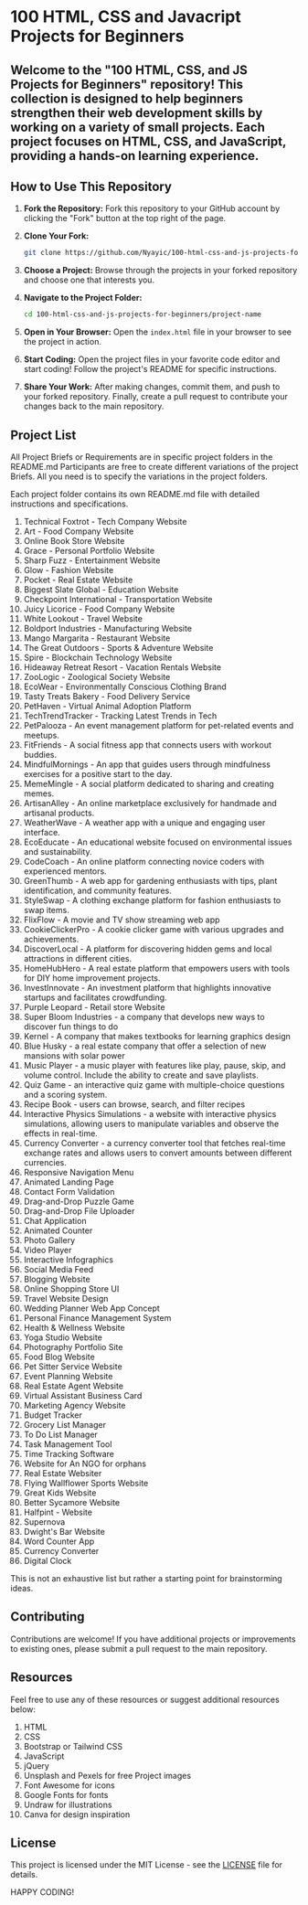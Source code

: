 # 100 HTML, CSS and Javacript Projects for Beginners
Welcome to the "100 HTML, CSS, and JS Projects for Beginners" repository! This collection is designed to help beginners strengthen their web development skills by working on a variety of small projects. Each project focuses on HTML, CSS, and JavaScript, providing a hands-on learning experience.
---

## How to Use This Repository

1. **Fork the Repository:**
   Fork this repository to your GitHub account by clicking the "Fork" button at the top right of the page.

2. **Clone Your Fork:**
   ```bash
   git clone https://github.com/Nyayic/100-html-css-and-js-projects-for-beginners.git
   ```

3. **Choose a Project:**
   Browse through the projects in your forked repository and choose one that interests you.

4. **Navigate to the Project Folder:**
   ```bash
   cd 100-html-css-and-js-projects-for-beginners/project-name
   ```

5. **Open in Your Browser:**
   Open the `index.html` file in your browser to see the project in action.

6. **Start Coding:**
   Open the project files in your favorite code editor and start coding! Follow the project's README for specific instructions.

7. **Share Your Work:**
   After making changes, commit them, and push to your forked repository. Finally, create a pull request to contribute your changes back to the main repository.

## Project List
All Project Briefs or Requirements are in specific project folders in the README.md Participants are free to create different variations of the project Briefs. All you need is to specify the variations in the project folders.

Each project folder contains its own README.md file with detailed instructions and specifications.

1. Technical Foxtrot - Tech Company Website
2. Art - Food Company Website
3. Online Book Store Website
4. Grace - Personal Portfolio Website
5. Sharp Fuzz - Entertainment Website
6. Glow - Fashion Website
7. Pocket - Real Estate Website
8. Biggest Slate Global - Education Website
9. Checkpoint International - Transportation Website
10. Juicy Licorice - Food Company Website
11. White Lookout - Travel Website
12. Boldport Industries - Manufacturing Website
13. Mango Margarita - Restaurant Website
14. The Great Outdoors - Sports & Adventure Website
15. Spire - Blockchain Technology Website
16. Hideaway Retreat Resort - Vacation Rentals Website
17. ZooLogic - Zoological Society Website
18. EcoWear - Environmentally Conscious Clothing Brand
19. Tasty Treats Bakery - Food Delivery Service
20. PetHaven - Virtual Animal Adoption Platform
21. TechTrendTracker - Tracking Latest Trends in Tech
22. PetPalooza - An event management platform for pet-related events and meetups.
23. FitFriends - A social fitness app that connects users with workout buddies.
24. MindfulMornings - An app that guides users through mindfulness exercises for a positive start to the day.
25. MemeMingle - A social platform dedicated to sharing and creating memes.
26. ArtisanAlley - An online marketplace exclusively for handmade and artisanal products.
27. WeatherWave - A weather app with a unique and engaging user interface.
28. EcoEducate - An educational website focused on environmental issues and sustainability.
29. CodeCoach - An online platform connecting novice coders with experienced mentors.
30. GreenThumb - A web app for gardening enthusiasts with tips, plant identification, and community features.
31. StyleSwap - A clothing exchange platform for fashion enthusiasts to swap items.
32. FlixFlow - A movie and TV show streaming web app
33. CookieClickerPro - A cookie clicker game with various upgrades and achievements.
34. DiscoverLocal - A platform for discovering hidden gems and local attractions in different cities.
35. HomeHubHero - A real estate platform that empowers users with tools for DIY home improvement projects.
36. InvestInnovate - An investment platform that highlights innovative startups and facilitates crowdfunding.
37. Purple Leopard - Retail store Website
38. Super Bloom Industries - a company that develops new ways to discover fun things to do
39. Kernel - A company that makes textbooks for learning graphics design
40. Blue Husky - a real estate company that offer a selection of new mansions with solar power
41. Music Player - a music player with features like play, pause, skip, and volume control. Include the ability to create and save playlists.
42. Quiz Game - an interactive quiz game with multiple-choice questions and a scoring system. 
43. Recipe Book - users can browse, search, and filter recipes
44. Interactive Physics Simulations - a website with interactive physics simulations, allowing users to manipulate variables and observe the effects in real-time.
45. Currency Converter - a currency converter tool that fetches real-time exchange rates and allows users to convert amounts between different currencies.
46. Responsive Navigation Menu
47. Animated Landing Page
48. Contact Form Validation
49. Drag-and-Drop Puzzle Game
50. Drag-and-Drop File Uploader
51. Chat Application
52. Animated Counter
53. Photo Gallery
54. Video Player
55. Interactive Infographics
56. Social Media Feed
57. Blogging Website
58. Online Shopping Store UI
59. Travel Website Design
60. Wedding Planner Web App Concept
61. Personal Finance Management System
62. Health & Wellness Website
63. Yoga Studio Website
64. Photography Portfolio Site
65. Food Blog Website
66. Pet Sitter Service Website
67. Event Planning Website
68. Real Estate Agent Website
69. Virtual Assistant Business Card
70. Marketing Agency Website
71. Budget Tracker
72. Grocery List Manager
73. To Do List Manager
74. Task Management Tool
75. Time Tracking Software
76. Website for An NGO for orphans
77. Real Estate Websiter
78. Flying Wallflower Sports Website
79. Great Kids Website
80. Better Sycamore Website
81. Halfpint - Website
82. Supernova
83. Dwight's Bar Website
84. Word Counter App
85. Currency Converter
86. Digital Clock

This is not an exhaustive list but rather a starting point for brainstorming ideas.

## Contributing

Contributions are welcome! If you have additional projects or improvements to existing ones, please submit a pull request to the main repository.

## Resources
Feel free to use any of these resources or suggest additional resources below:
1. HTML
2. CSS
3. Bootstrap or Tailwind CSS 
4. JavaScript
5. jQuery
6. Unsplash and Pexels for free Project images
7. Font Awesome for icons
8. Google Fonts for fonts
9. Undraw for illustrations
10. Canva for design inspiration

## License

This project is licensed under the MIT License - see the [LICENSE](LICENSE) file for details.

HAPPY CODING!